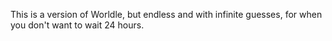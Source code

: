This is a version of Worldle, but endless and with infinite guesses, for when you don't want to wait 24 hours.
